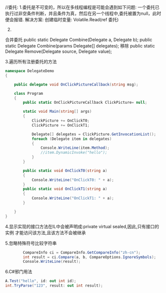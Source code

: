 
//委托:
1.委托是不可变的，所以在多线程编程是可能会遇到如下问题:
一个委托已执行过非空条件判断，并且条件为真，然后在另一个线程中,委托被置为null，此时便会报错.
解决方案:
创建临时变量: Volatile.Read(ref 委托)

2.
合并委托
public static Delegate Combine(Delegate a, Delegate b);
public static Delegate Combine(params Delegate[] delegates);
移除
public static Delegate Remove(Delegate source, Delegate value);


3.遍历所有注册委托的方法
``` csharp
namespace DelegateDemo
{

    public delegate void OnClickPictureCallback(string msg);

    class Program
    {
        public static OnClickPictureCallback ClickPicture= null;

        static void Main(string[] args)
        {
            ClickPicture += OnClickT0;
            ClickPicture += OnClickT1;

            Delegate[] delegates = ClickPicture.GetInvocationList();
            foreach (Delegate item in delegates)
            {
                Console.WriteLine(item.Method);
                //item.DynamicInvoke("hello");
            }
        }

        public static void OnClickT0(string a)
        {
            Console.WriteLine("OnClickT0: " + a);
        }
        public static void OnClickT1(string a)
        {
            Console.WriteLine("OnClickT1: " + a);
        }

    }
}
```

4.显示实现的接口方法在IL中会被声明成:private virtual sealed,因此,只有接口的实例
才能访问该方法,且该方法不会被继承

5.忽略特殊符号比较字符串
``` csharp
        CompareInfo ci = CompareInfo.GetCompareInfo("zh-cn");
        int result = ci.Compare(a, b, CompareOptions.IgnoreSymbols);
        Console.WriteLine(result);
```

6.C#邪门用法 
``` csharp
A.Test("hello", id: out int id);
int.TryParse("123", result: out int result);
```
